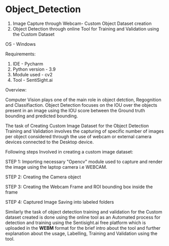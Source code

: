 # Object_Detection
1. Image Capture through Webcam- Custom Object Dataset creation
2. Object Detection through online Tool for Training and Validation using the Custom Dataset

OS - Windows

Requirements:
1. IDE - Pycharm 
2. Python version - 3.9
3. Module used - cv2
4. Tool - SentiSight.ai

Overview:

Computer Vision plays one of the main role in object detction, Regognition and Classifiaction. Object Detection focuses on the IOU over the objects present in an image using the IOU score between the Ground truth bounding and predicted bounding.

The task of Creating Custom Image Dataset for the Object Detection Training and Validation involves the capturing of specific number of images per object considered  through the use of webcam or external camera devices connected to the Desktop device.

Following steps Involved in creating a custom image dataset:

STEP 1: Importing necessary "Opencv" module used to capture and render the image using the laptop camera i.e WEBCAM.

STEP 2: Creating the Camera object

STEP 3: Creating the Webcam Frame and ROI bounding box inside the frame

STEP 4: Captured Image Saving into labeled folders


Similarly the task of object detection training and validation for the Custom dataset created is done using the online tool as an Automated process for detection and training using the Sentisight.ai free platform which is uploaded in the **WEBM** format for the brief intro about the tool and further explanation about the usage, Labelling, Training and Validation using the tool.


